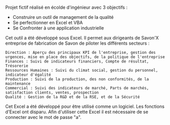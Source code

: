 Projet fictif réalisé en écolde d'ingénieur avec 3 objectifs :
- Construire un outil de management de la qualité
- Se perfectionner en Excel et VBA
- Se Confronter à une application industrielle

Cet outil a été développé sous Excel. Il permet aux dirigeants de Savon'X entreprise de fabrication de Savon de piloter les différents secteurs :

    Direction : Aperçu des principaux KPI de l'entreprise, gestion des urgences, mise en place des objectifs, de la politique de l'entreprise
    Finances : Suivi de indicateurs financiers, Compte de résultat, Trésorerie
    Ressources Humaines : Suivi du climat social, gestion du personnel, indicateur d'égalité
    Production : Suivi de la production, des non conformités, de la maintenance
    Commercial : Suivi des indicateurs de marché, Parts de marchés, satisfaction clients, ventes, prospection
    Qualité : Gestion de la R&D et de la RSE, et de la Sécurité

Cet Excel a été développé pour être utilisé comme un logiciel. Les fonctions d'Excel ont disparu. Afin d'utiliser cette Excel il est nécessaire de se connecter avec le mot de passe "a".
